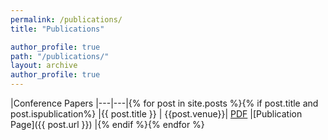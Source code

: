 ```yaml
---
permalink: /publications/
title: "Publications"

author_profile: true
path: "/publications/"
layout: archive
author_profile: true
---
```

|Conference Papers
|---|---|{% for post in site.posts %}{% if post.title and post.ispublication%}
|{{ post.title }}  | {{post.venue}}| [PDF]({{post.pdflocation}}) |[Publication Page]({{ post.url }})  |{% endif %}{% endfor %}
